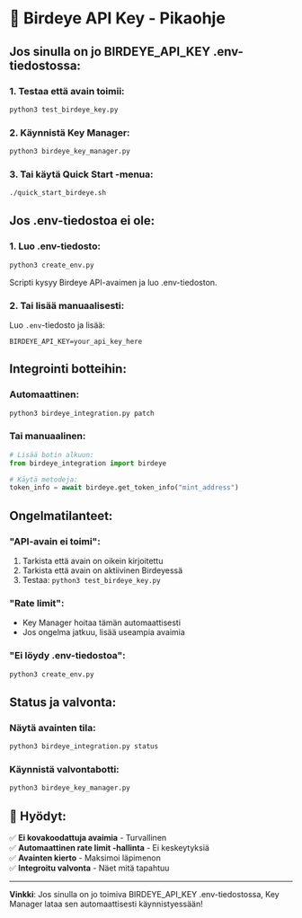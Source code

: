 # 🚀 Birdeye API Key - Pikaohje

## Jos sinulla on jo BIRDEYE_API_KEY .env-tiedostossa:

### 1. Testaa että avain toimii:
```bash
python3 test_birdeye_key.py
```

### 2. Käynnistä Key Manager:
```bash
python3 birdeye_key_manager.py
```

### 3. Tai käytä Quick Start -menua:
```bash
./quick_start_birdeye.sh
```

## Jos .env-tiedostoa ei ole:

### 1. Luo .env-tiedosto:
```bash
python3 create_env.py
```
Scripti kysyy Birdeye API-avaimen ja luo .env-tiedoston.

### 2. Tai lisää manuaalisesti:
Luo `.env`-tiedosto ja lisää:
```
BIRDEYE_API_KEY=your_api_key_here
```

## Integrointi botteihin:

### Automaattinen:
```bash
python3 birdeye_integration.py patch
```

### Tai manuaalinen:
```python
# Lisää botin alkuun:
from birdeye_integration import birdeye

# Käytä metodeja:
token_info = await birdeye.get_token_info("mint_address")
```

## Ongelmatilanteet:

### "API-avain ei toimi":
1. Tarkista että avain on oikein kirjoitettu
2. Tarkista että avain on aktiivinen Birdeyessä
3. Testaa: `python3 test_birdeye_key.py`

### "Rate limit":
- Key Manager hoitaa tämän automaattisesti
- Jos ongelma jatkuu, lisää useampia avaimia

### "Ei löydy .env-tiedostoa":
```bash
python3 create_env.py
```

## Status ja valvonta:

### Näytä avainten tila:
```bash
python3 birdeye_integration.py status
```

### Käynnistä valvontabotti:
```bash
python3 birdeye_key_manager.py
```

## 🎯 Hyödyt:

✅ **Ei kovakoodattuja avaimia** - Turvallinen  
✅ **Automaattinen rate limit -hallinta** - Ei keskeytyksiä  
✅ **Avainten kierto** - Maksimoi läpimenon  
✅ **Integroitu valvonta** - Näet mitä tapahtuu  

---

**Vinkki**: Jos sinulla on jo toimiva BIRDEYE_API_KEY .env-tiedostossa, Key Manager lataa sen automaattisesti käynnistyessään!
